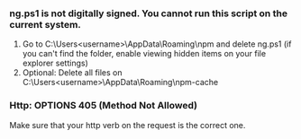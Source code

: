 ### ng.ps1 is not digitally signed. You cannot run this script on the current system.

1. Go to C:\Users\<username>\AppData\Roaming\npm and delete ng.ps1 (if you can't find the folder, enable viewing hidden items on your file explorer settings)
2. Optional: Delete all files on C:\Users\<username>\AppData\Roaming\npm-cache

### Http: OPTIONS 405 (Method Not Allowed)

Make sure that your http verb on the request is the correct one. 
